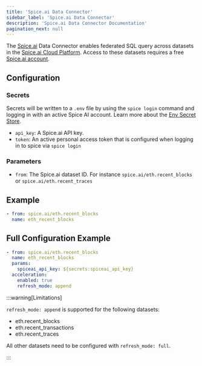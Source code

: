 ```yaml
---
title: 'Spice.ai Data Connector'
sidebar_label: 'Spice.ai Data Connector'
description: 'Spice.ai Data Connector Documentation'
pagination_next: null
---
```


The [Spice.ai](https://spice.ai/) Data Connector enables federated SQL query across datasets in the [Spice.ai Cloud Platform](https://docs.spice.ai/building-blocks/datasets).  Access to these datasets requires a free [Spice.ai account](https://spice.ai/login).

## Configuration

### Secrets

Secrets will be written to a `.env` file by using the `spice login` command and logging in with an active Spice AI account. Learn more about the [Env Secret Store](/components/secret-stores/env).

- `api_key`: A Spice.ai API key.
- `token`: An active personal access token that is configured when logging in to spice via `spice login` 

### Parameters

- `from`: The Spice.ai dataset ID. For instance `spice.ai/eth.recent_blocks` or `spice.ai/eth.recent_traces`

## Example

```yaml
- from: spice.ai/eth.recent_blocks
  name: eth_recent_blocks
```

## Full Configuration Example

```yaml
- from: spice.ai/eth.recent_blocks
  name: eth_recent_blocks
  params:
    spiceai_api_key: ${secrets:spiceai_api_key}
  acceleration:
    enabled: true
    refresh_mode: append
```

:::warning[Limitations]

`refresh_mode: append` is supported for the following datasets:

- eth.recent_blocks
- eth.recent_transactions
- eth.recent_traces

All other datasets need to be configured with `refresh_mode: full`.

:::
